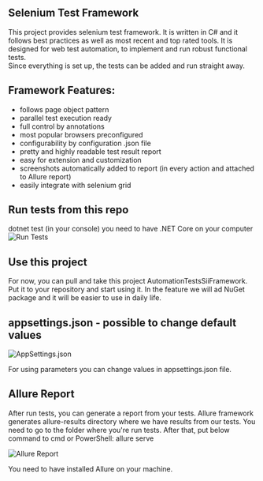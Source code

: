 ﻿## Selenium Test Framework  
This project provides selenium test framework. It is written in C# and it follows best practices as well as most recent 
and top rated tools. It is designed for web test automation, to implement and run robust functional tests.  
Since everything is set up, the tests can be added and run straight away.
 
## Framework Features:
* follows page object pattern 
* parallel test execution ready
* full control by annotations
* most popular browsers preconfigured
* configurability by configuration .json file
* pretty and highly readable test result report
* easy for extension and customization
* screenshots automatically added to report (in every action and attached to Allure report)
* easily integrate with selenium grid

## Run tests from this repo

dotnet test (in your console) you need to have .NET Core on your computer
![Run Tests](.\DocumentationImages\run_tests.gif)

## Use this project 

For now, you can pull and take this project AutomationTestsSiiFramework. Put it to your repository and start using it. In the feature we will ad NuGet package and it will be easier to use in daily life.


## appsettings.json - possible to change default values

![AppSettings.json](.\DocumentationImages\appsettings.png) 

For using parameters you can change values in appsettings.json file.



## Allure Report
After run tests, you can generate a report from your tests. Allure framework generates allure-results directory where we have results from our tests. You need to go to the folder where you're run tests. After that, put below command to cmd or PowerShell:
allure serve

![Allure Report](.\DocumentationImages\allure_report.gif) 

You need to have installed Allure on your machine.

